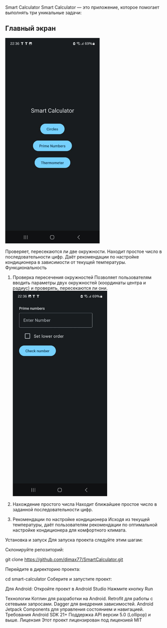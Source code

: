 Smart Calculator
Smart Calculator — это приложение, которое помогает выполнять три уникальные задачи:

## Главный экран

<img src="screenshots/photo_5238094165642963266_y.jpg" alt="Mai Screen" width="300">

Проверяет, пересекаются ли две окружности.
Находит простое число в последовательности цифр.
Даёт рекомендации по настройке кондиционера в зависимости от текущей температуры.
Функциональность
1. Проверка пересечения окружностей
Позволяет пользователям вводить параметры двух окружностей (координаты центра и радиус) и проверять, пересекаются ли они.
<img src="screenshots/photo_5238094165642963265_y.jpg" alt="Mai Screen" width="300"> 

3. Нахождение простого числа
Находит ближайшее простое число в заданной последовательности цифр.

4. Рекомендации по настройке кондиционера
Исходя из текущей температуры, даёт пользователям рекомендации по оптимальной настройке кондиционера для комфортного климата.

Установка и запуск
Для запуска проекта следуйте этим шагам:

Склонируйте репозиторий:


git clone https://github.com/dimax77/SmartCalculator.git

Перейдите в директорию проекта:


cd smart-calculator
Соберите и запустите проект:

Для Android:
Откройте проект в Android Studio
Нажмите кнопку Run

Технологии
Котлин для разработки на Android.
Retrofit для работы с сетевыми запросами.
Dagger для внедрения зависимостей.
Android Jetpack Components для управления состоянием и навигацией.
Требования
Android SDK 21+
Поддержка API версии 5.0 (Lollipop) и выше.
Лицензия
Этот проект лицензирован под лицензией MIT
